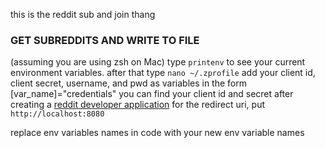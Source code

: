 this is the reddit sub and join thang

<h3> GET SUBREDDITS AND WRITE TO FILE</h3>
(assuming you are using zsh on Mac) type
<code>printenv</code>
to see your current environment variables. after that type
<code>nano ~/.zprofile</code>
add your client id, client secret, username, and pwd as variables in the form [var_name]="credentials"
you can find your client id and secret after creating a <a href="https://www.reddit.com/prefs/apps">reddit developer application</a>
for the redirect uri, put <code>http://localhost:8080</code>

replace env variables names in code with your new env variable names
